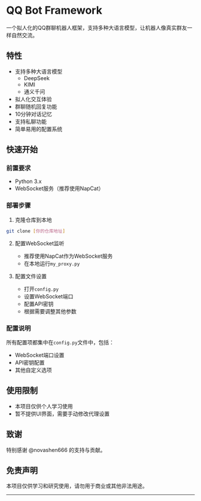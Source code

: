 # QQ Bot Framework

一个拟人化的QQ群聊机器人框架，支持多种大语言模型，让机器人像真实群友一样自然交流。

## 特性

- 支持多种大语言模型
  - DeepSeek
  - KIMI
  - 通义千问
- 拟人化交互体验
- 群聊随机回复功能
- 10分钟对话记忆
- 支持私聊功能
- 简单易用的配置系统

## 快速开始

### 前置要求

- Python 3.x
- WebSocket服务（推荐使用NapCat）

### 部署步骤

1. 克隆仓库到本地

```bash
git clone [你的仓库地址]
```

2. 配置WebSocket监听
   
   - 推荐使用NapCat作为WebSocket服务
   - 在本地运行`my_proxy.py`
3. 配置文件设置
   
   - 打开`config.py`
   - 设置WebSocket端口
   - 配置API密钥
   - 根据需要调整其他参数

### 配置说明

所有配置项都集中在`config.py`文件中，包括：

- WebSocket端口设置
- API密钥配置
- 其他自定义选项

## 使用限制

- 本项目仅供个人学习使用
- 暂不提供UI界面，需要手动修改代理设置

## 致谢

特别感谢 @novashen666 的支持与贡献。

## 免责声明

本项目仅供学习和研究使用，请勿用于商业或其他非法用途。

---

